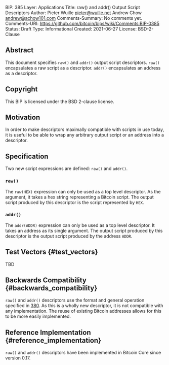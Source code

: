 BIP: 385
Layer: Applications
Title: raw() and addr() Output Script Descriptors
Author: Pieter Wuille <pieter@wuille.net>
Andrew Chow <andrew@achow101.com>
Comments-Summary: No comments yet.
Comments-URI: https://github.com/bitcoin/bips/wiki/Comments:BIP-0385
Status: Draft
Type: Informational
Created: 2021-06-27
License: BSD-2-Clause

## Abstract

This document specifies `raw()` and `addr()` output script descriptors.
`raw()` encapsulates a raw script as a descriptor. `addr()` encapsulates
an address as a descriptor.

## Copyright

This BIP is licensed under the BSD 2-clause license.

## Motivation

In order to make descriptors maximally compatible with scripts in use
today, it is useful to be able to wrap any arbitrary output script or an
address into a descriptor.

## Specification

Two new script expressions are defined: `raw()` and `addr()`.

### `raw()`

The `raw(HEX)` expression can only be used as a top level descriptor. As
the argument, it takes a hex string representing a Bitcoin script. The
output script produced by this descriptor is the script represented by
`HEX`.

### `addr()`

The `addr(ADDR)` expression can only be used as a top level descriptor.
It takes an address as its single argument. The output script produced
by this descriptor is the output script produced by the address `ADDR`.

## Test Vectors {#test_vectors}

TBD

## Backwards Compatibility {#backwards_compatibility}

`raw()` and `addr()` descriptors use the format and general operation
specified in [380](bip-0380.mediawiki "wikilink"). As this is a wholly
new descriptor, it is not compatible with any implementation. The reuse
of existing Bitcoin addresses allows for this to be more easily
implemented.

## Reference Implementation {#reference_implementation}

`raw()` and `addr()` descriptors have been implemented in Bitcoin Core
since version 0.17.
